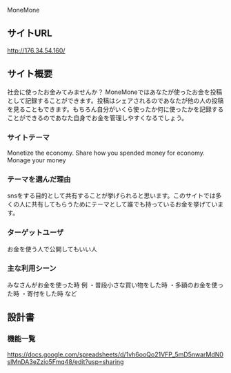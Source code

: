 MoneMone

## サイトURL
http://176.34.54.160/

## サイト概要
社会に使ったお金みてみませんか？
MoneMoneではあなたが使ったお金を投稿として記録することができます。投稿はシェアされるのであなたが他の人の投稿を見ることもできます。もちろん自分がいくら使ったか何に使ったかを記録することができるのであなた自身でお金を管理しやすくなるでしょう。

### サイトテーマ
Monetize the economy. Share how you spended money for economy. Monage your money

### テーマを選んだ理由
snsをする目的として共有することが挙げられると思います。このサイトでは多くの人に共有してもらうためにテーマとして誰でも持っているお金を挙げています。

### ターゲットユーザ
お金を使う人で公開してもいい人

### 主な利用シーン
みなさんがお金を使った時
    例
    ・普段小さな買い物をした時
    ・多額のお金を使った時
    ・寄付をした時
    など

## 設計書

### 機能一覧
https://docs.google.com/spreadsheets/d/1vh6ooQo21VFP_5mD5nwarMdN0slMnDA3eZzio5Fmq48/edit?usp=sharing
